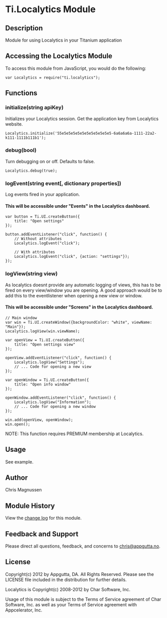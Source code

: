 # Ti.Localytics Module

## Description
Module for using Localytics in your Titanium application

## Accessing the Localytics Module
To access this module from JavaScript, you would do the following:

	var Localytics = require("ti.localytics");

## Functions

### initialize(string apiKey)
Initializes your Localytics session. Get the application key from Localytics website.

	Localytics.initialize('55e5e5e5e5e5e5e5e5e5e5e5-6a6a6a6a-1111-22a2-k111-1111b111b1');

### debug(bool)
Turn debugging on or off. Defaults to false.

	Localytics.debug(true);
		
### logEvent(string event[, dictionary properties])
Log events fired in your application. 

#### This will be accessible under "Events" in the Localytics dashboard.
	
	var button = Ti.UI.createButton({
		title: "Open settings"
	});
	
	button.addEventListener("click", function() {
		// Without attributes
		Localytics.logEvent("click");
		
		// With attributes
		Localytics.logEvent("click", {action: "settings"});
	});

### logView(string view)
As localytics doesnt provide any automatic logging of views, this has to be fired on every view/window you are opening.
A good approach would be to add this to the eventlistener when opening a new view or window.

#### This will be accessible under "Screens" in the Localytics dashboard.
	
	// Main window
	var win = Ti.UI.createWindow({backgroundColor: "white", viewName: "Main"});
	Localytics.logView(win.viewName);
	
	var openView = Ti.UI.createButton({
		title: "Open settings view"
	});
	
	openView.addEventListener("click", function() {
		Localytics.logView("Settings");
		// ... Code for opening a new view
	});
	
	var openWindow = Ti.UI.createButton({
		title: "Open info window"
	});
	
	openWindow.addEventListener("click", function() {
		Localytics.logView("Information");
		// ... Code for opening a new window
	});
	
	win.add(openView, openWindow);
	win.open();
	
NOTE: This function requires PREMIUM membership at Localytics.

## Usage
See example.

## Author
Chris Magnussen

## Module History

View the [change log](changelog.md) for this module.

## Feedback and Support
Please direct all questions, feedback, and concerns to [chris@appgutta.no](mailto:chris@appgutta.no?subject=Localytics%20Module).

## License
Copyright(c) 2012 by Appgutta, DA. All Rights Reserved. Please see the LICENSE file included in the distribution for further details.

Localytics is Copyright(c) 2008-2012 by Char Software, Inc.

Usage of this module is subject to the Terms of Service agreement of Char Software, Inc.
as well as your Terms of Service agreement with Appcelerator, Inc.